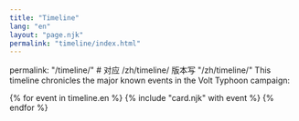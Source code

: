```yaml
---
title: "Timeline"
lang: "en"
layout: "page.njk"
permalink: "timeline/index.html"
---
```

permalink: "/timeline/"   # 对应 /zh/timeline/ 版本写 "/zh/timeline/"
This timeline chronicles the major known events in the Volt Typhoon campaign:

{% for event in timeline.en %}
{% include "card.njk" with event %}
{% endfor %}
